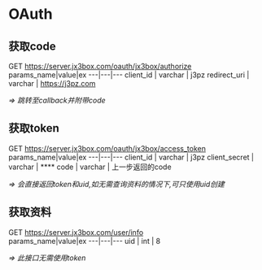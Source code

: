 # OAuth

## 获取code
GET https://server.jx3box.com/oauth/jx3box/authorize  
params_name|value|ex
---|---|--- 
client_id | varchar | j3pz
redirect_uri | varchar | https://j3pz.com

*=> 跳转至callback并附带code*

## 获取token
GET https://server.jx3box.com/oauth/jx3box/access_token  
params_name|value|ex
---|---|--- 
client_id | varchar | j3pz
client_secret | varchar | ****
code | varchar | 上一步返回的code

*=> 会直接返回token和uid,如无需查询资料的情况下,可只使用uid创建*

## 获取资料
GET https://server.jx3box.com/user/info  
params_name|value|ex
---|---|--- 
uid | int | 8

*=> 此接口无需使用token*